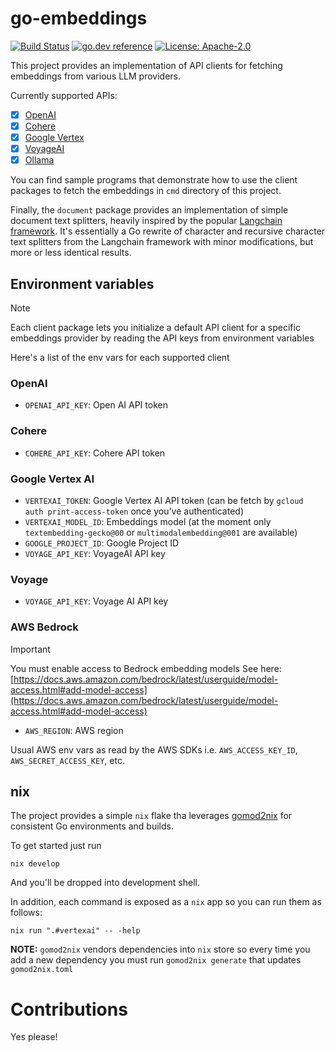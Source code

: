 # go-embeddings

[![Build Status](https://github.com/milosgajdos/go-embeddings/actions/workflows/ci.yaml/badge.svg?branch=main)](https://github.com/milosgajdos/go-embeddings/actions?query=workflow%3ACI)
[![go.dev reference](https://img.shields.io/badge/go.dev-reference-007d9c?logo=go&logoColor=white&style=flat-square)](https://pkg.go.dev/github.com/milosgajdos/go-embeddings)
[![License: Apache-2.0](https://img.shields.io/badge/License-Apache--2.0-blue.svg)](https://opensource.org/licenses/Apache-2.0)

This project provides an implementation of API clients for fetching embeddings from various LLM providers.

Currently supported APIs:
* [x] [OpenAI](https://platform.openai.com/docs/api-reference/embeddings)
* [x] [Cohere](https://docs.cohere.com/reference/embed)
* [x] [Google Vertex](https://cloud.google.com/vertex-ai/docs/generative-ai/embeddings/get-text-embeddings)
* [x] [VoyageAI](https://docs.voyageai.com/reference/embeddings-api)
* [x] [Ollama](https://ollama.com/)

You can find sample programs that demonstrate how to use the client packages to fetch the embeddings in `cmd` directory of this project.

Finally, the `document` package provides an implementation of simple document text splitters, heavily inspired by the popular [Langchain framework](https://github.com/langchain-ai/langchain).
It's essentially a Go rewrite of character and recursive character text splitters from the Langchain framework with minor modifications, but more or less identical results.

## Environment variables

> [!NOTE]
> Each client package lets you initialize a default API client for a specific embeddings provider by reading the API keys from environment variables

Here's a list of the env vars for each supported client

### OpenAI

* `OPENAI_API_KEY`: Open AI API token

### Cohere

* `COHERE_API_KEY`: Cohere API token

### Google Vertex AI

* `VERTEXAI_TOKEN`: Google Vertex AI API token (can be fetch by `gcloud auth print-access-token` once you've authenticated)
* `VERTEXAI_MODEL_ID`: Embeddings model (at the moment only `textembedding-gecko@00` or `multimodalembedding@001` are available)
* `GOOGLE_PROJECT_ID`: Google Project ID
* `VOYAGE_API_KEY`: VoyageAI API key

### Voyage

* `VOYAGE_API_KEY`: Voyage AI API key

### AWS Bedrock

> [!IMPORTANT]
> You must enable access to Bedrock embedding models
> See here: [https://docs.aws.amazon.com/bedrock/latest/userguide/model-access.html#add-model-access](https://docs.aws.amazon.com/bedrock/latest/userguide/model-access.html#add-model-access)

* `AWS_REGION`: AWS region

Usual AWS env vars as read by the AWS SDKs i.e. `AWS_ACCESS_KEY_ID`, `AWS_SECRET_ACCESS_KEY`, etc.

## nix

The project provides a simple `nix` flake tha leverages [gomod2nix](https://github.com/nix-community/gomod2nix) for consistent Go environments and builds.

To get started just run
```shell
nix develop
```

And you'll be dropped into development shell.

In addition, each command is exposed as a `nix` app so you can run them as follows:
```shell
nix run ".#vertexai" -- -help
```

**NOTE:** `gomod2nix` vendors dependencies into `nix` store so every time you add a new dependency you must run `gomod2nix generate` that updates `gomod2nix.toml`

# Contributions

Yes please!
